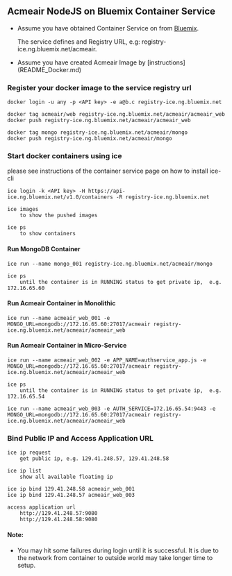 ## Acmeair NodeJS on Bluemix Container Service 


* Assume you have obtained Container Service on from [Bluemix](https://console.ng.bluemix.net). 

	The service defines <API key> and Registry URL, e.g: registry-ice.ng.bluemix.net/acmeair. 

* Assume you have created  Acmeair Image by [instructions] (README_Docker.md)


###  Register your docker image to the service registry url 

	docker login -u any -p <API key> -e a@b.c registry-ice.ng.bluemix.net
	
	docker tag acmeair/web registry-ice.ng.bluemix.net/acmeair/acmeair_web
	docker push registry-ice.ng.bluemix.net/acmeair/acmeair_web
	
	docker tag mongo registry-ice.ng.bluemix.net/acmeair/mongo
	docker push registry-ice.ng.bluemix.net/acmeair/mongo


### Start docker containers using ice 

please see instructions of the container service page on how to install ice-cli

	ice login -k <API key> -H https://api-ice.ng.bluemix.net/v1.0/containers -R registry-ice.ng.bluemix.net
	
	ice images 
		to show the pushed images
		
	ice ps
		to show containers


#### Run MongoDB Container

	ice run --name mongo_001 registry-ice.ng.bluemix.net/acmeair/mongo
	
	ice ps  
		until the container is in RUNNING status to get private ip,  e.g. 172.16.65.60


#### Run Acmeair Container in Monolithic


	ice run --name acmeair_web_001 -e MONGO_URL=mongodb://172.16.65.60:27017/acmeair registry-ice.ng.bluemix.net/acmeair/acmeair_web
	

#### Run Acmeair Container in Micro-Service

	ice run --name acmeair_web_002 -e APP_NAME=authservice_app.js -e MONGO_URL=mongodb://172.16.65.60:27017/acmeair registry-ice.ng.bluemix.net/acmeair/acmeair_web
	
	ice ps  
		until the container is in RUNNING status to get private ip,  e.g. 172.16.65.54
	
	ice run --name acmeair_web_003 -e AUTH_SERVICE=172.16.65.54:9443 -e MONGO_URL=mongodb://172.16.65.60:27017/acmeair registry-ice.ng.bluemix.net/acmeair/acmeair_web
		
		
### Bind Public IP and Access Application URL

	ice ip request   
		get public ip, e.g. 129.41.248.57, 129.41.248.58

	ice ip list
		show all available floating ip

	ice ip bind 129.41.248.58 acmeair_web_001
	ice ip bind 129.41.248.57 acmeair_web_003

	access application url
		http://129.41.248.57:9080
		http://129.41.248.58:9080
	
#### Note:

* You may hit some failures during login until it is successful. It is due to the network from container to outside world may take longer time to setup.
